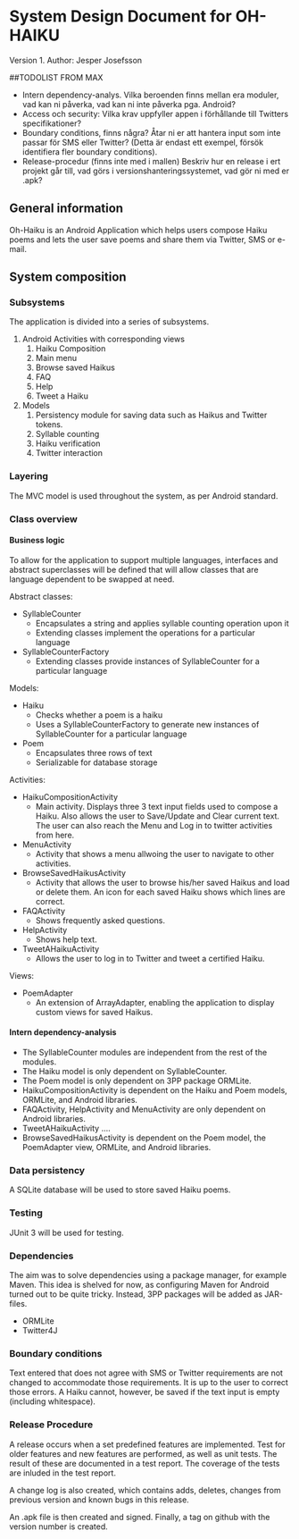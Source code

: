 # System Design Document for OH-HAIKU

Version 1.
Author: Jesper Josefsson

##TODOLIST FROM MAX

 - Intern dependency-analys. Vilka beroenden finns mellan era moduler, vad kan ni påverka, vad kan ni inte påverka pga. Android?
 - Access och security: Vilka krav uppfyller appen i förhållande till Twitters specifikationer?
 - Boundary conditions, finns några? Åtar ni er att hantera input som inte passar för SMS eller Twitter? (Detta är endast ett exempel, försök identifiera fler boundary conditions).
 - Release-procedur (finns inte med i mallen) Beskriv hur en release i ert projekt går till, vad görs i versionshanteringssystemet, vad gör ni med er .apk?

## General information
Oh-Haiku is an Android Application which helps users compose Haiku poems and lets the user save poems and share them via Twitter, SMS or e-mail.

## System composition

### Subsystems
The application is divided into a series of subsystems.

1. Android Activities with corresponding views
   1. Haiku Composition
   2. Main menu
   3. Browse saved Haikus
   4. FAQ
   5. Help
   6. Tweet a Haiku
2. Models
   1. Persistency module for saving data such as Haikus and Twitter tokens.
   2. Syllable counting
   3. Haiku verification
   3. Twitter interaction

### Layering
The MVC model is used throughout the system, as per Android standard.

### Class overview

#### Business logic
To allow for the application to support multiple languages, interfaces and abstract superclasses will be defined that will allow classes that are language dependent to be swapped at need.

Abstract classes:

- SyllableCounter
  - Encapsulates a string and applies syllable counting operation upon it
  - Extending classes implement the operations for a particular language
- SyllableCounterFactory
  - Extending classes provide instances of SyllableCounter for a particular language

Models:

- Haiku
  - Checks whether a poem is a haiku
  - Uses a SyllableCounterFactory to generate new instances of SyllableCounter for a particular language
- Poem
  - Encapsulates three rows of text
  - Serializable for database storage
  
Activities:

- HaikuCompositionActivity
  - Main activity. Displays three 3 text input fields used to compose a Haiku. Also allows the user to Save/Update and Clear current text. The user can also reach the Menu and Log in to twitter activities from here.
- MenuActivity
  - Activity that shows a menu allwoing the user to navigate to other activities.
- BrowseSavedHaikusActivity
  - Activity that allows the user to browse his/her saved Haikus and load or delete them. An icon for each saved Haiku shows which lines are correct.
- FAQActivity
  - Shows frequently asked questions.
- HelpActivity
  - Shows help text.
- TweetAHaikuActivity
  - Allows the user to log in to Twitter and tweet a certified Haiku.

Views:

- PoemAdapter
  - An extension of ArrayAdapter, enabling the application to display custom views for saved Haikus. 

#### Intern dependency-analysis
- The SyllableCounter modules are independent from the   rest of the modules.
- The Haiku model is only dependent on SyllableCounter.
- The Poem model is only dependent on 3PP package ORMLite.
- HaikuCompositionActivity is dependent on the Haiku and Poem models, ORMLite, and Android libraries.
- FAQActivity, HelpActivity and MenuActivity are only dependent on Android libraries.
- TweetAHaikuActivity ....
- BrowseSavedHaikusActivity is dependent on the Poem model, the PoemAdapter view, ORMLite, and Android libraries.

### Data persistency
A SQLite database will be used to store saved Haiku poems.

### Testing
JUnit 3 will be used for testing.

### Dependencies
The aim was to solve dependencies using a package manager, for example Maven. This idea is shelved for now, as configuring Maven for Android turned out to be quite tricky.
Instead, 3PP packages will be added as JAR-files.

- ORMLite
- Twitter4J 

### Boundary conditions
Text entered that does not agree with SMS or Twitter requirements are not changed to accommodate those requirements. It is up to the user to correct those errors. A Haiku cannot, however, be saved if the text input is empty (including whitespace).

### Release Procedure
A release occurs when a set predefined features are implemented. Test for older features and new features are performed, as well as unit tests. The result of these are documented in a test report. The coverage of the tests are inluded in the test report.

A change log is also created, which contains adds, deletes, changes from previous version and known bugs in this release.

An .apk file is then created and signed. Finally, a tag on github with the version number is created.